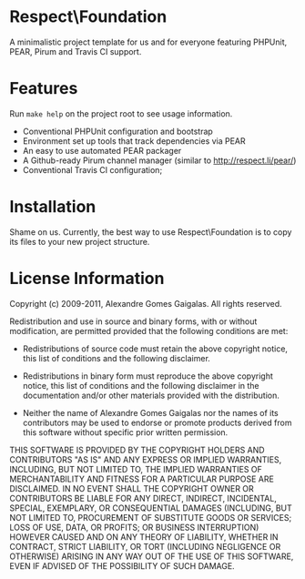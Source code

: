 Respect\Foundation
==================

A minimalistic project template for us and for everyone featuring PHPUnit, PEAR, Pirum and Travis CI support.

Features
========

Run `make help` on the project root to see usage information.

  * Conventional PHPUnit configuration and bootstrap
  * Environment set up tools that track dependencies via PEAR
  * An easy to use automated PEAR packager
  * A Github-ready Pirum channel manager (similar to http://respect.li/pear/)
  * Conventional Travis CI configuration;

Installation
============

Shame on us. Currently, the best way to use Respect\Foundation is to copy its
files to your new project structure.

License Information
===================

Copyright (c) 2009-2011, Alexandre Gomes Gaigalas.
All rights reserved.

Redistribution and use in source and binary forms, with or without modification,
are permitted provided that the following conditions are met:

* Redistributions of source code must retain the above copyright notice,
  this list of conditions and the following disclaimer.

* Redistributions in binary form must reproduce the above copyright notice,
  this list of conditions and the following disclaimer in the documentation
  and/or other materials provided with the distribution.

* Neither the name of Alexandre Gomes Gaigalas nor the names of its
  contributors may be used to endorse or promote products derived from this
  software without specific prior written permission.

THIS SOFTWARE IS PROVIDED BY THE COPYRIGHT HOLDERS AND CONTRIBUTORS "AS IS" AND
ANY EXPRESS OR IMPLIED WARRANTIES, INCLUDING, BUT NOT LIMITED TO, THE IMPLIED
WARRANTIES OF MERCHANTABILITY AND FITNESS FOR A PARTICULAR PURPOSE ARE
DISCLAIMED. IN NO EVENT SHALL THE COPYRIGHT OWNER OR CONTRIBUTORS BE LIABLE FOR
ANY DIRECT, INDIRECT, INCIDENTAL, SPECIAL, EXEMPLARY, OR CONSEQUENTIAL DAMAGES
(INCLUDING, BUT NOT LIMITED TO, PROCUREMENT OF SUBSTITUTE GOODS OR SERVICES;
LOSS OF USE, DATA, OR PROFITS; OR BUSINESS INTERRUPTION) HOWEVER CAUSED AND ON
ANY THEORY OF LIABILITY, WHETHER IN CONTRACT, STRICT LIABILITY, OR TORT
(INCLUDING NEGLIGENCE OR OTHERWISE) ARISING IN ANY WAY OUT OF THE USE OF THIS
SOFTWARE, EVEN IF ADVISED OF THE POSSIBILITY OF SUCH DAMAGE.

